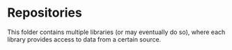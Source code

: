 # Repositories
This folder contains multiple libraries (or may eventually do so), where each library provides access to data from a certain source.